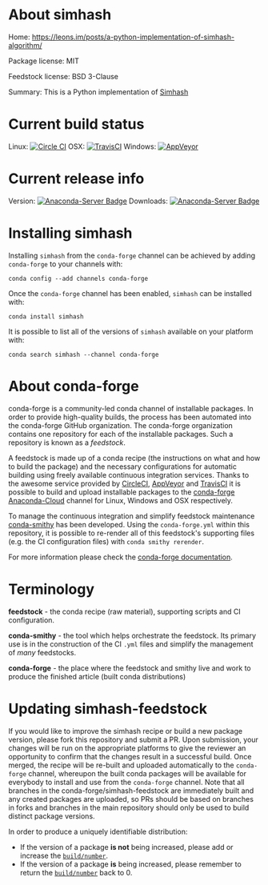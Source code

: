 About simhash
=============

Home: https://leons.im/posts/a-python-implementation-of-simhash-algorithm/

Package license: MIT

Feedstock license: BSD 3-Clause

Summary: This is a Python implementation of [Simhash](http://www.wwwconference.org/www2007/papers/paper215.pdf)



Current build status
====================

Linux: [![Circle CI](https://circleci.com/gh/conda-forge/simhash-feedstock.svg?style=shield)](https://circleci.com/gh/conda-forge/simhash-feedstock)
OSX: [![TravisCI](https://travis-ci.org/conda-forge/simhash-feedstock.svg?branch=master)](https://travis-ci.org/conda-forge/simhash-feedstock)
Windows: [![AppVeyor](https://ci.appveyor.com/api/projects/status/github/conda-forge/simhash-feedstock?svg=True)](https://ci.appveyor.com/project/conda-forge/simhash-feedstock/branch/master)

Current release info
====================
Version: [![Anaconda-Server Badge](https://anaconda.org/conda-forge/simhash/badges/version.svg)](https://anaconda.org/conda-forge/simhash)
Downloads: [![Anaconda-Server Badge](https://anaconda.org/conda-forge/simhash/badges/downloads.svg)](https://anaconda.org/conda-forge/simhash)

Installing simhash
==================

Installing `simhash` from the `conda-forge` channel can be achieved by adding `conda-forge` to your channels with:

```
conda config --add channels conda-forge
```

Once the `conda-forge` channel has been enabled, `simhash` can be installed with:

```
conda install simhash
```

It is possible to list all of the versions of `simhash` available on your platform with:

```
conda search simhash --channel conda-forge
```


About conda-forge
=================

conda-forge is a community-led conda channel of installable packages.
In order to provide high-quality builds, the process has been automated into the
conda-forge GitHub organization. The conda-forge organization contains one repository
for each of the installable packages. Such a repository is known as a *feedstock*.

A feedstock is made up of a conda recipe (the instructions on what and how to build
the package) and the necessary configurations for automatic building using freely
available continuous integration services. Thanks to the awesome service provided by
[CircleCI](https://circleci.com/), [AppVeyor](http://www.appveyor.com/)
and [TravisCI](https://travis-ci.org/) it is possible to build and upload installable
packages to the [conda-forge](https://anaconda.org/conda-forge)
[Anaconda-Cloud](http://docs.anaconda.org/) channel for Linux, Windows and OSX respectively.

To manage the continuous integration and simplify feedstock maintenance
[conda-smithy](http://github.com/conda-forge/conda-smithy) has been developed.
Using the ``conda-forge.yml`` within this repository, it is possible to re-render all of
this feedstock's supporting files (e.g. the CI configuration files) with ``conda smithy rerender``.

For more information please check the [conda-forge documentation](https://conda-forge.org/docs/).

Terminology
===========

**feedstock** - the conda recipe (raw material), supporting scripts and CI configuration.

**conda-smithy** - the tool which helps orchestrate the feedstock.
                   Its primary use is in the construction of the CI ``.yml`` files
                   and simplify the management of *many* feedstocks.

**conda-forge** - the place where the feedstock and smithy live and work to
                  produce the finished article (built conda distributions)


Updating simhash-feedstock
==========================

If you would like to improve the simhash recipe or build a new
package version, please fork this repository and submit a PR. Upon submission,
your changes will be run on the appropriate platforms to give the reviewer an
opportunity to confirm that the changes result in a successful build. Once
merged, the recipe will be re-built and uploaded automatically to the
`conda-forge` channel, whereupon the built conda packages will be available for
everybody to install and use from the `conda-forge` channel.
Note that all branches in the conda-forge/simhash-feedstock are
immediately built and any created packages are uploaded, so PRs should be based
on branches in forks and branches in the main repository should only be used to
build distinct package versions.

In order to produce a uniquely identifiable distribution:
 * If the version of a package **is not** being increased, please add or increase
   the [``build/number``](http://conda.pydata.org/docs/building/meta-yaml.html#build-number-and-string).
 * If the version of a package **is** being increased, please remember to return
   the [``build/number``](http://conda.pydata.org/docs/building/meta-yaml.html#build-number-and-string)
   back to 0.